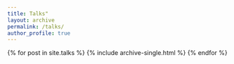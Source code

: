 ```yaml
---
title: Talks"
layout: archive
permalink: /talks/
author_profile: true
---
```


{% for post in site.talks %} {% include archive-single.html %} {% endfor %}